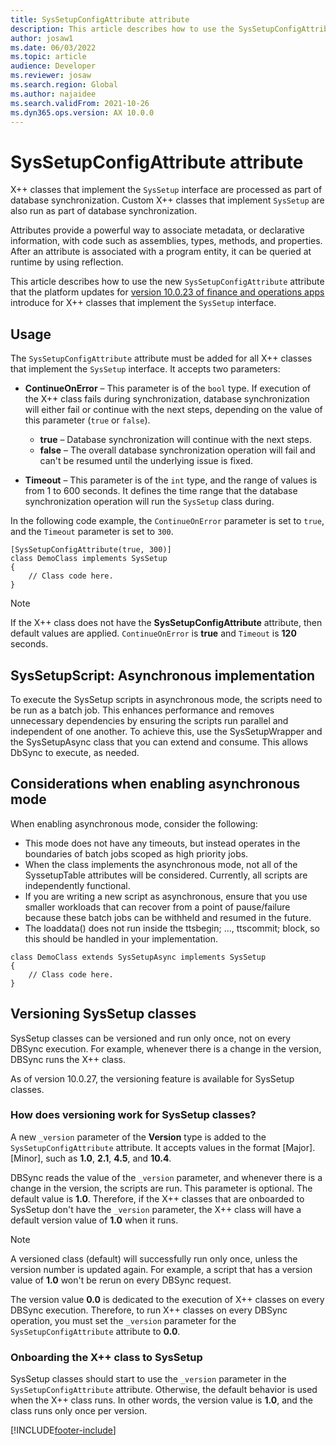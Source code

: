 ```yaml
---
title: SysSetupConfigAttribute attribute
description: This article describes how to use the SysSetupConfigAttribute attribute on classes that implement the SysSetup interface.
author: josaw1
ms.date: 06/03/2022
ms.topic: article
audience: Developer
ms.reviewer: josaw
ms.search.region: Global
ms.author: najaidee
ms.search.validFrom: 2021-10-26
ms.dyn365.ops.version: AX 10.0.0
---
```


# SysSetupConfigAttribute attribute

X++ classes that implement the `SysSetup` interface are processed as part of database synchronization. Custom X++ classes that implement `SysSetup` are also run as part of database synchronization.

Attributes provide a powerful way to associate metadata, or declarative information, with code such as assemblies, types, methods, and properties. After an attribute is associated with a program entity, it can be queried at runtime by using reflection.

This article describes how to use the new `SysSetupConfigAttribute` attribute that the platform updates for [version 10.0.23 of finance and operations apps](../get-started/whats-new-platform-updates-10-0-23.md) introduce for X++ classes that implement the `SysSetup` interface.

## Usage

The `SysSetupConfigAttribute` attribute must be added for all X++ classes that implement the `SysSetup` interface. It accepts two parameters:

+ **ContinueOnError** – This parameter is of the `bool` type. If execution of the X++ class fails during synchronization, database synchronization will either fail or continue with the next steps, depending on the value of this parameter (`true` or `false`).

    + **true** – Database synchronization will continue with the next steps.
    + **false** – The overall database synchronization operation will fail and can't be resumed until the underlying issue is fixed.

+ **Timeout** – This parameter is of the `int` type, and the range of values is from 1 to 600 seconds. It defines the time range that the database synchronization operation will run the `SysSetup` class during.

In the following code example, the `ContinueOnError` parameter is set to `true`, and the `Timeout` parameter is set to `300`.

```xpp
[SysSetupConfigAttribute(true, 300)]
class DemoClass implements SysSetup
{
    // Class code here.
}
```

> [!NOTE]
> If the X++ class does not have the **SysSetupConfigAttribute** attribute, then default values are applied. `ContinueOnError` is **true** and `Timeout` is **120** seconds.


## SysSetupScript: Asynchronous implementation

To execute the SysSetup scripts in asynchronous mode, the scripts need to be run as a batch job. This enhances performance and removes unnecessary dependencies by ensuring the scripts run parallel and independent of one another. To achieve this, use the SysSetupWrapper and the SysSetupAsync class that you can extend and consume. This allows DbSync to execute, as needed.

## Considerations when enabling asynchronous mode
When enabling asynchronous mode, consider the following: 

 - This mode does not have any timeouts, but instead operates in the boundaries of batch jobs scoped as high priority jobs.
 - When the class implements the asynchronous mode, not all of the SyssetupTable attributes will be considered. Currently, all scripts are independently functional.
 - If you are writing a new script as asynchronous, ensure that you use smaller workloads that can recover from a point of pause/failure because these batch jobs can be withheld and resumed in the future.
 - The loaddata() does not run inside the ttsbegin; ..., ttscommit; block, so this should be handled in your implementation.

```xpp
class DemoClass extends SysSetupAsync implements SysSetup
{
    // Class code here.
}
```
## Versioning SysSetup classes

SysSetup classes can be versioned and run only once, not on every DBSync execution. For example, whenever there is a change in the version, DBSync runs the X++ class.

As of version 10.0.27, the versioning feature is available for SysSetup classes.

### How does versioning work for SysSetup classes?

A new `_version` parameter of the **Version** type is added to the `SysSetupConfigAttribute` attribute. It accepts values in the format \[Major\].\[Minor\], such as **1.0**, **2.1**, **4.5**, and **10.4**.

DBSync reads the value of the `_version` parameter, and whenever there is a change in the version, the scripts are run. This parameter is optional. The default value is **1.0**. Therefore, if the X++ classes that are onboarded to SysSetup don't have the `_version` parameter, the X++ class will have a default version value of **1.0** when it runs.

> [!NOTE]
> A versioned class (default) will successfully run only once, unless the version number is updated again. For example, a script that has a version value of **1.0** won't be rerun on every DBSync request.

The version value **0.0** is dedicated to the execution of X++ classes on every DBSync execution. Therefore, to run X++ classes on every DBSync operation, you must set the `_version` parameter for the `SysSetupConfigAttribute` attribute to **0.0**.

### Onboarding the X++ class to SysSetup

SysSetup classes should start to use the `_version` parameter in the `SysSetupConfigAttribute` attribute. Otherwise, the default behavior is used when the X++ class runs. In other words, the version value is **1.0**, and the class runs only once per version.

[!INCLUDE[footer-include](../../../includes/footer-banner.md)]

